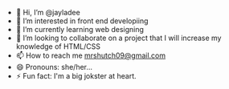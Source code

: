 - 👋 Hi, I’m @jayladee
- 👀 I’m interested in front end developiing
- 🌱 I’m currently learning web designing
- 💞️ I’m looking to collaborate on a project that I will increase my knowledge of HTML/CSS
- 📫 How to reach me mrshutch09@gmail.com
- 😄 Pronouns: she/her...
- ⚡ Fun fact: I'm a big jokster at heart. 

<!---
jayladee/jayladee is a ✨ special ✨ repository because its `README.md` (this file) appears on your GitHub profile.
You can click the Preview link to take a look at your changes.
--->
